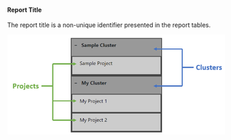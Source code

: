 #### Report Title

The report title is a non-unique identifier presented in the report tables. 

![](Image1.png)

